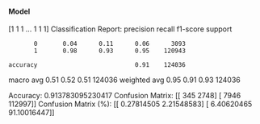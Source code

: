 #### Model
[1 1 1 ... 1 1 1]
Classification Report:
              precision    recall  f1-score   support

           0       0.04      0.11      0.06      3093
           1       0.98      0.93      0.95    120943

    accuracy                           0.91    124036
   macro avg       0.51      0.52      0.51    124036
weighted avg       0.95      0.91      0.93    124036

Accuracy: 0.913783095230417
Confusion Matrix:
[[   345   2748]
 [  7946 112997]]
Confusion Matrix (%):
[[ 0.27814505  2.21548583]
 [ 6.40620465 91.10016447]]
